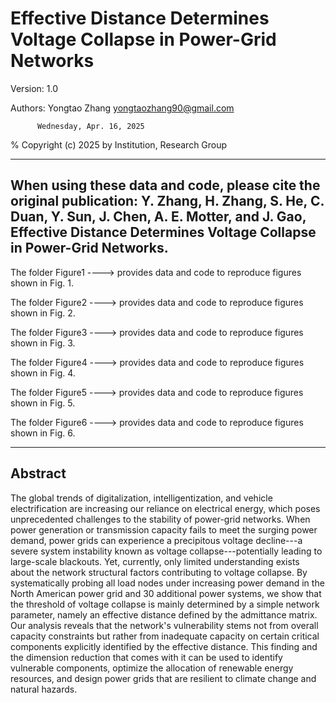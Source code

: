 # Effective Distance Determines Voltage Collapse in Power-Grid Networks

Version: 1.0

Authors: Yongtao Zhang  <yongtaozhang90@gmail.com>

          Wednesday, Apr. 16, 2025

% Copyright (c) 2025 by Institution, Research Group


------------------------------------------------------------------------
When using these data and code, please cite the original publication: Y. Zhang, H. Zhang, S. He, C. Duan, Y. Sun, J. Chen, A. E. Motter, and J. Gao, Effective Distance Determines Voltage Collapse in Power-Grid Networks.
------------------------------------------------------------------------

The folder Figure1 ----> provides data and code to reproduce figures shown in Fig. 1.

The folder Figure2 ----> provides data and code to reproduce figures shown in Fig. 2.

The folder Figure3 ----> provides data and code to reproduce figures shown in Fig. 3.

The folder Figure4 ----> provides data and code to reproduce figures shown in Fig. 4.

The folder Figure5 ----> provides data and code to reproduce figures shown in Fig. 5.

The folder Figure6 ----> provides data and code to reproduce figures shown in Fig. 6.


------------------------------------------------------------------------
Abstract
------------------------------------------------------------------------

The global trends of digitalization, intelligentization, and vehicle electrification are increasing our reliance on electrical energy, which poses unprecedented challenges to the stability of power-grid networks. When power generation or transmission capacity fails to meet the surging power demand, power grids can experience a precipitous voltage decline---a severe system instability known as voltage collapse---potentially leading to large-scale blackouts. Yet, currently, only limited understanding exists about the network structural factors contributing to voltage collapse. By systematically probing all load nodes under increasing power demand in the North American power grid and 30 additional power systems, we show that the threshold of voltage collapse is mainly determined by a simple network parameter, namely an effective distance defined by the admittance matrix. Our analysis reveals that the network's vulnerability stems not from overall capacity constraints but rather from inadequate capacity on certain critical components explicitly identified by the effective distance. This finding and the dimension reduction that comes with it can be used to identify vulnerable components, optimize the allocation of renewable energy resources, and design power grids that are resilient to climate change and natural hazards.
